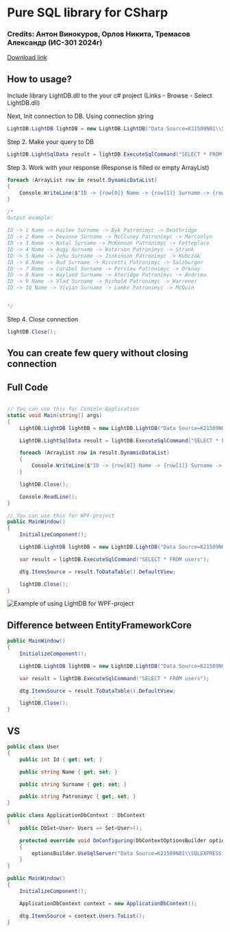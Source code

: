 # Pure SQL library for CSharp
### Credits: Антон Винокуров, Орлов Никита, Тремасов Александр (ИС-301 2024г)
[Download link](http://192.168.222.27:3000/is1-26-vinokurovav/LightDB/raw/master/bin/Debug/LightDB.dll)

## How to usage?

Include library LightDB.dll to the your c# project (Links - Browse - Select LightDB.dll)

Next, Init connection to DB. Using connection string
```csharp
LightDB.LightDB lightDB = new LightDB.LightDB("Data Source=K21509N01\\SQLEXPRESS;Initial Catalog=testdb;Integrated Security=True");
```

Step 2. Make your query to DB
```csharp
LightDB.LightSqlData result = lightDB.ExecuteSqlCommand("SELECT * FROM users");
```

Step 3. Work with your response (Response is filled or empty ArrayList)
```csharp
foreach (ArrayList row in result.DynamicDataList)
{
    Console.WriteLine($"ID -> {row[0]} Name -> {row[1]} Surname -> {row[2]} Patronimyc -> {row[3]}");
}

/*
Output example:

ID -> 1 Name -> Hailee Surname -> Byk Patronimyc -> Deathridge
ID -> 2 Name -> Devonne Surname -> McCluney Patronimyc -> Marcoolyn
ID -> 3 Name -> Natal Surname -> McKennan Patronimyc -> Fetteplace
ID -> 4 Name -> Augy Surname -> Waterson Patronimyc -> Strank
ID -> 5 Name -> Jehu Surname -> Jinkinson Patronimyc -> Kubczak
ID -> 6 Name -> Bud Surname -> Riccetti Patronimyc -> Salzburger
ID -> 7 Name -> Corabel Surname -> Perview Patronimyc -> Orknay
ID -> 8 Name -> Wayland Surname -> Ateridge Patronimyc -> Andrieu
ID -> 9 Name -> Vlad Surname -> Richold Patronimyc -> Warrener
ID -> 10 Name -> Vivian Surname -> Lamke Patronimyc -> McQuin


*/

```

Step 4. Close connection
```csharp
lightDB.Close();
```

## You can create few query without closing connection


## Full Code
```csharp

// You can use this for Console Application
static void Main(string[] args)
{
    LightDB.LightDB lightDB = new LightDB.LightDB("Data Source=K21509N01\\SQLEXPRESS;Initial Catalog=testdb;Integrated Security=True");

    LightDB.LightSqlData result = lightDB.ExecuteSqlCommand("SELECT * FROM users");

    foreach (ArrayList row in result.DynamicDataList)
    {
        Console.WriteLine($"ID -> {row[0]} Name -> {row[1]} Surname -> {row[2]} Patronimyc -> {row[3]}");
    }

    lightDB.Close();

    Console.ReadLine();
}

// You can use this for WPF-project
public MainWindow()
{
    InitializeComponent();

    LightDB.LightDB lightDB = new LightDB.LightDB("Data Source=K21509N01\\SQLEXPRESS;Initial Catalog=testdb;Integrated Security=True");

    var result = lightDB.ExecuteSqlCommand("SELECT * FROM users");

    dtg.ItemsSource = result.ToDataTable().DefaultView;

    lightDB.Close();
}

```

![Example of using LightDB for WPF-project](https://i.imgur.com/4GdsejN.png)


## Difference between EntityFrameworkCore


```csharp
public MainWindow()
{
    InitializeComponent();

    LightDB.LightDB lightDB = new LightDB.LightDB("Data Source=K21509N01\\SQLEXPRESS;Initial Catalog=testdb;Integrated Security=True");

    var result = lightDB.ExecuteSqlCommand("SELECT * FROM users");

    dtg.ItemsSource = result.ToDataTable().DefaultView;

    lightDB.Close();
}
```

## VS

```csharp
public class User
{
    public int Id { get; set; }

    public string Name { get; set; }

    public string Surname { get; set; }

    public string Patronimyc { get; set; }
}

public class ApplicationDbContext : DbContext
{
    public DbSet<User> Users => Set<User>();

    protected override void OnConfiguring(DbContextOptionsBuilder optionsBuilder)
    {
        optionsBuilder.UseSqlServer("Data Source=K21509N01\\SQLEXPRESS;Initial Catalog=testdb;Integrated Security=True");
    }
}

public MainWindow()
{
    InitializeComponent();

    ApplicationDbContext context = new ApplicationDbContext();

    dtg.ItemsSource = context.Users.ToList();
}

```

